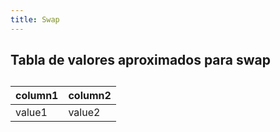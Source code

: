 ```yaml
---
title: Swap
---
```


## Tabla de valores aproximados para swap
## 
|column1|column2|
|--|--|
|value1|value2|
##
